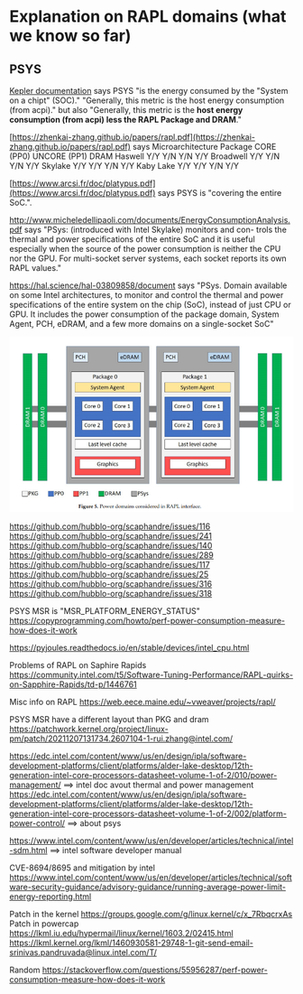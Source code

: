 # Explanation on RAPL domains (what we know so far)

## PSYS

[Kepler documentation](https://sustainable-computing.io/design/metrics/) says PSYS "is the energy consumed by the "System on a chipt" (SOC)."
"Generally, this metric is the host energy consumption (from acpi)." but also "Generally, this metric is the **host energy consumption (from acpi) less the RAPL Package and DRAM**."

[https://zhenkai-zhang.github.io/papers/rapl.pdf](https://zhenkai-zhang.github.io/papers/rapl.pdf) says
Microarchitecture 	Package 	CORE (PP0) 	UNCORE (PP1) 	DRAM
Haswell 	Y/Y 	Y/N 	Y/N 	Y/Y
Broadwell 	Y/Y 	Y/N 	Y/N 	Y/Y
Skylake 	Y/Y 	Y/Y 	Y/N 	Y/Y
Kaby Lake 	Y/Y 	Y/Y 	Y/N 	Y/Y


[https://www.arcsi.fr/doc/platypus.pdf](https://www.arcsi.fr/doc/platypus.pdf) says PSYS is "covering the entire SoC.".

http://www.micheledellipaoli.com/documents/EnergyConsumptionAnalysis.pdf says
"PSys: (introduced with Intel Skylake) monitors and con-
trols the thermal and power specifications of the entire
SoC and it is useful especially when the source of the
power consumption is neither the CPU nor the GPU. For
multi-socket server systems, each socket reports its own
RAPL values."

https://hal.science/hal-03809858/document says
"PSys. Domain available on some Intel architectures, to monitor and control the thermal
and power specifications of the entire system on the chip (SoC), instead of just CPU or
GPU. It includes the power consumption of the package domain, System Agent, PCH,
eDRAM, and a few more domains on a single-socket SoC"

![RAPL domains](rapl.png)

https://github.com/hubblo-org/scaphandre/issues/116
https://github.com/hubblo-org/scaphandre/issues/241
https://github.com/hubblo-org/scaphandre/issues/140
https://github.com/hubblo-org/scaphandre/issues/289
https://github.com/hubblo-org/scaphandre/issues/117
https://github.com/hubblo-org/scaphandre/issues/25
https://github.com/hubblo-org/scaphandre/issues/316
https://github.com/hubblo-org/scaphandre/issues/318

PSYS MSR is "MSR_PLATFORM_ENERGY_STATUS" 
https://copyprogramming.com/howto/perf-power-consumption-measure-how-does-it-work

https://pyjoules.readthedocs.io/en/stable/devices/intel_cpu.html

Problems of RAPL on Saphire Rapids
https://community.intel.com/t5/Software-Tuning-Performance/RAPL-quirks-on-Sapphire-Rapids/td-p/1446761

Misc info on RAPL
https://web.eece.maine.edu/~vweaver/projects/rapl/

PSYS MSR have a different layout than PKG and dram
https://patchwork.kernel.org/project/linux-pm/patch/20211207131734.2607104-1-rui.zhang@intel.com/

https://edc.intel.com/content/www/us/en/design/ipla/software-development-platforms/client/platforms/alder-lake-desktop/12th-generation-intel-core-processors-datasheet-volume-1-of-2/010/power-management/ ==> intel doc avout thermal and power management
https://edc.intel.com/content/www/us/en/design/ipla/software-development-platforms/client/platforms/alder-lake-desktop/12th-generation-intel-core-processors-datasheet-volume-1-of-2/002/platform-power-control/ ==> about psys

https://www.intel.com/content/www/us/en/developer/articles/technical/intel-sdm.html ==> intel software developer manual

CVE-8694/8695 and mitigation by intel
https://www.intel.com/content/www/us/en/developer/articles/technical/software-security-guidance/advisory-guidance/running-average-power-limit-energy-reporting.html

Patch in the kernel
https://groups.google.com/g/linux.kernel/c/x_7RbqcrxAs
Patch in powercap
https://lkml.iu.edu/hypermail/linux/kernel/1603.2/02415.html
https://lkml.kernel.org/lkml/1460930581-29748-1-git-send-email-srinivas.pandruvada@linux.intel.com/T/

Random
https://stackoverflow.com/questions/55956287/perf-power-consumption-measure-how-does-it-work